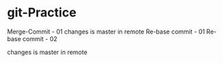 # git-Practice
Merge-Commit - 01
changes is master in remote
Re-base commit - 01
Re-base commit - 02


changes is master in remote

